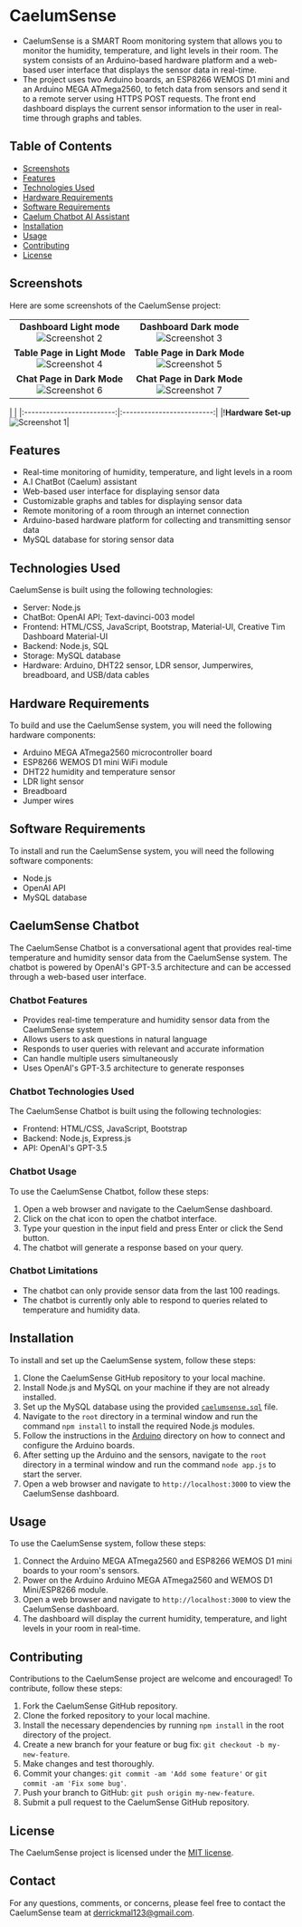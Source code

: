 # CaelumSense

- CaelumSense is a SMART Room monitoring system that allows you to monitor the humidity, temperature, and light levels in their room. The system consists of an Arduino-based hardware platform and a web-based user interface that displays the sensor data in real-time.
- The project uses two Arduino boards, an ESP8266 WEMOS D1 mini and an Arduino MEGA ATmega2560, to fetch data from sensors and send it to a remote server using HTTPS POST requests. The front end dashboard displays the current sensor information to the user in real-time through graphs and tables.

## Table of Contents

- [Screenshots](#screenshots)
- [Features](#features)
- [Technologies Used](#technologies-used)
- [Hardware Requirements](#hardware-requirements)
- [Software Requirements](#software-requirements)
- [Caelum Chatbot AI Assistant](#CaelumSense-Chatbot)
- [Installation](#installation)
- [Usage](#usage)
- [Contributing](#contributing)
- [License](#license)

## Screenshots

Here are some screenshots of the CaelumSense project:

| | |
|:-------------------------:|:-------------------------:|
|**Dashboard Light mode**<br>![Screenshot 2](/screenshots/caelumsense_dash_light.png)|**Dashboard Dark mode**<br>![Screenshot 3](/screenshots/caelumsense_dash_dark.png)|
|**Table Page in Light Mode**<br>![Screenshot 4](/screenshots/caelumsense_table_light.png)|**Table Page in Dark Mode**<br>![Screenshot 5](/screenshots/caelumsense_table_dark.png)|
|**Chat Page in Dark Mode**<br>![Screenshot 6](/screenshots/caelumsense_chart_light.png)|**Chat Page in Dark Mode**<br>![Screenshot 7](/screenshots/caelumsense_chart_dark.png)|


| |
|:-------------------------:|:-------------------------:|
|!**Hardware Set-up**<br>![Screenshot 1](/screenshots/IMG_20230413_143824_578.jpg)|

## Features

- Real-time monitoring of humidity, temperature, and light levels in a room
- A.I ChatBot (Caelum) assistant
- Web-based user interface for displaying sensor data
- Customizable graphs and tables for displaying sensor data
- Remote monitoring of a room through an internet connection
- Arduino-based hardware platform for collecting and transmitting sensor data
- MySQL database for storing sensor data

## Technologies Used

CaelumSense is built using the following technologies:

- Server: Node.js
- ChatBot: OpenAI API; Text-davinci-003 model
- Frontend: HTML/CSS, JavaScript, Bootstrap, Material-UI, Creative Tim Dashboard Material-UI
- Backend: Node.js, SQL
- Storage: MySQL database
- Hardware: Arduino, DHT22 sensor, LDR sensor, Jumperwires, breadboard, and USB/data cables

## Hardware Requirements

To build and use the CaelumSense system, you will need the following hardware components:

- Arduino MEGA ATmega2560 microcontroller board
- ESP8266 WEMOS D1 mini WiFi module
- DHT22 humidity and temperature sensor
- LDR light sensor
- Breadboard
- Jumper wires

## Software Requirements

To install and run the CaelumSense system, you will need the following software components:

- Node.js
- OpenAI API
- MySQL database

## CaelumSense Chatbot

The CaelumSense Chatbot is a conversational agent that provides real-time temperature and humidity sensor data from the CaelumSense system. The chatbot is powered by OpenAI's GPT-3.5 architecture and can be accessed through a web-based user interface.

### Chatbot Features

- Provides real-time temperature and humidity sensor data from the CaelumSense system
- Allows users to ask questions in natural language
- Responds to user queries with relevant and accurate information
- Can handle multiple users simultaneously
- Uses OpenAI's GPT-3.5 architecture to generate responses

### Chatbot Technologies Used

The CaelumSense Chatbot is built using the following technologies:

- Frontend: HTML/CSS, JavaScript, Bootstrap
- Backend: Node.js, Express.js
- API: OpenAI's GPT-3.5

### Chatbot Usage

To use the CaelumSense Chatbot, follow these steps:

1. Open a web browser and navigate to the CaelumSense dashboard.
2. Click on the chat icon to open the chatbot interface.
3. Type your question in the input field and press Enter or click the Send button.
4. The chatbot will generate a response based on your query.

### Chatbot Limitations

- The chatbot can only provide sensor data from the last 100 readings.
- The chatbot is currently only able to respond to queries related to temperature and humidity data.
## Installation

To install and set up the CaelumSense system, follow these steps:

1. Clone the CaelumSense GitHub repository to your local machine.
2. Install Node.js and MySQL on your machine if they are not already installed.
3. Set up the MySQL database using the provided [`caelumsense.sql`](https://github.com/DeroMal/CaelumSense-SMART-ROOM/tree/master/database) file.
4. Navigate to the `root` directory in a terminal window and run the command `npm install` to install the required Node.js modules.
5. Follow the instructions in the [Arduino](https://github.com/DeroMal/CaelumSense-SMART-ROOM/tree/master/Arduino#readme) directory on how to connect and configure the Arduino boards.
6. After setting up the Arduino and the sensors, navigate to the `root` directory in a terminal window and run the command `node app.js` to start the server.
7. Open a web browser and navigate to `http://localhost:3000` to view the CaelumSense dashboard.

## Usage

To use the CaelumSense system, follow these steps:

1. Connect the Arduino MEGA ATmega2560 and ESP8266 WEMOS D1 mini boards to your room's sensors.
2. Power on the Arduino Arduino MEGA ATmega2560 and WEMOS D1 Mini/ESP8266 module.
3. Open a web browser and navigate to `http://localhost:3000` to view the CaelumSense dashboard.
4. The dashboard will display the current humidity, temperature, and light levels in your room in real-time.

## Contributing

Contributions to the CaelumSense project are welcome and encouraged! To contribute, follow these steps:

1. Fork the CaelumSense GitHub repository.
2. Clone the forked repository to your local machine.
3. Install the necessary dependencies by running `npm install` in the root directory of the project.
4. Create a new branch for your feature or bug fix: `git checkout -b my-new-feature`.
5. Make changes and test thoroughly.
6. Commit your changes: `git commit -am 'Add some feature'` or `git commit -am 'Fix some bug'`.
7. Push your branch to GitHub: `git push origin my-new-feature`.
8. Submit a pull request to the CaelumSense GitHub repository.

## License

The CaelumSense project is licensed under the [MIT license](https://opensource.org/licenses/MIT).

## Contact

For any questions, comments, or concerns, please feel free to contact the CaelumSense team at derrickmal123@gmail.com.
